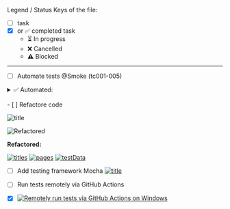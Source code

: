 Legend / Status Keys of the file:
- [ ]  task
- [x] or ✅ completed task 
  - ⏳  In progress
  - ❌ Cancelled
  - ⚠️ Blocked
___

- [ ] Automate tests @Smoke (tc001-005)
<details><summary>✅ Automated:</summary>
TC-001: Successful login with valid credentials 

- Preconditions: The website saucedemo.com is open 
- Steps:
1. Enter standard_user in the Username field.
2. Enter secret_sauce in the Password field.
3. Click the Login button. 
- Expected Result:
The user is redirected to the products page (/inventory.html) with the heading "Products".

TC-002: Unsuccessful login with locked user
- Preconditions: The website saucedemo.com is open 
- Steps:
1. Enter locked_out_user in Username
2. Enter secret_sauce in Password
3. Click Login
- Expected Result: 
Error message "Sorry, this user has been locked out."

TC-003: Check presence of product list after login
- Preconditions: Login as standard_user
- Step: 1. Verify that multiple products are displayed
- Expected Result: Product list contains items with names and prices

TC-004: Logout from application
- Preconditions: Login as standard_user
- Steps:
1. Click the menu button
2. Click Logout
- Expected Result: 
User is redirected to login page

TC-005: Add item to cart and check badge
- Preconditions: Login as standard_user
- Steps: 
1. Click "Add to cart" for any item
2. Check the cart icon
- Expected Result: 
Cart icon shows badge with "1"
</details>




<br>
- [ ] Refactore code

![title](https://img.shields.io/badge/Refactore%20code-Done-green)

![Refactored](https://img.shields.io/badge/framework-[testData](https://github.com/Olexandr29/eCommerce_JS/commit/39ffbe492f442c0f0b563c047ea96a5e0f503c9c)_[pages](https://github.com/Olexandr29/eCommerce_JS/commit/3f91fc8c3162a5e17bd1585a2927e5b1f3bfdb94)_[titles](https://github.com/Olexandr29/eCommerce_JS/commit/dd5741214c91e409f6c5062654e7f6277552082c)-green)


**Refactored:**

[![titles](https://img.shields.io/badge/some-titles-blue)](https://github.com/Olexandr29/Automation/tree/main/titles) 
[![pages](https://img.shields.io/badge/folder-pages-yellow)](https://github.com/Olexandr29/Automation/tree/main/pages)
[![testData](https://img.shields.io/badge/isolated-testData-blue)](https://github.com/Olexandr29/Automation/tree/main/data/testData.js)


- [ ] Add testing framework Mocha
[![title](https://img.shields.io/badge/Mocha-Done-green)](https://github.com/Olexandr29/eCommerce_JS/commit/c76f77cba982e43cda830e8c71f9d7ee01990e9c)

- [ ] Run tests remotely via GitHub Actions
- [x] [![Remotely run tests via GitHub Actions on Windows](https://github.com/Olexandr29/eCommerce_JS/blob/main/.github/workflows/tests.yml/badge.svg)](https://github.com/Olexandr29/eCommerce_JS/blob/main/.github/workflows/tests.yml)
